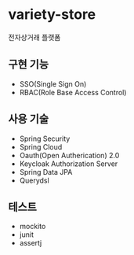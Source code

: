 # variety-store
전자상거래 플랫폼



## 구현 기능
- SSO(Single Sign On)
- RBAC(Role Base Access Control)

## 사용 기술
- Spring Security
- Spring Cloud
- Oauth(Open Autherication) 2.0
- Keycloak Authorization Server
- Spring Data JPA
- Querydsl

## 테스트
- mockito
- junit
- assertj

